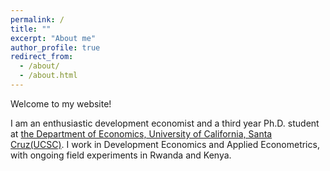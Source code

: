 ```yaml
---
permalink: /
title: ""
excerpt: "About me"
author_profile: true
redirect_from: 
  - /about/
  - /about.html
---
```



Welcome to my website!

I am an enthusiastic development economist and a third year Ph.D. student at [the Department of Economics, University of California, Santa Cruz(UCSC)](https://economics.ucsc.edu/). I work in Development Economics and Applied Econometrics, with ongoing field experiments in Rwanda and Kenya.


